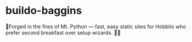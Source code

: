 # buildo-baggins
🌋Forged in the fires of Mt. Python — fast, easy static sites for Hobbits who prefer second breakfast over setup wizards. 🧙‍♂️
